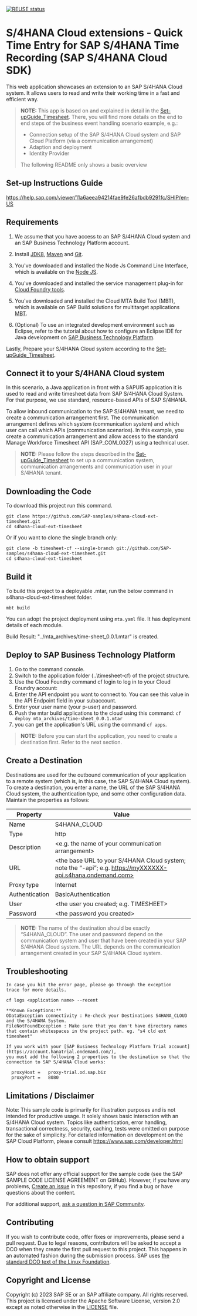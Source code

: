 [![REUSE status](https://api.reuse.software/badge/github.com/SAP-samples/s4hana-cloud-ext-timesheet)](https://api.reuse.software/info/github.com/SAP-samples/s4hana-cloud-ext-timesheet)

# S/4HANA Cloud extensions - Quick Time Entry for SAP S/4HANA Time Recording (SAP S/4HANA Cloud SDK)

This web application showcases an extension to an SAP S/4HANA Cloud system.
It allows users to read and write their working time in a fast and efficient way.

> **NOTE:** This app is based on and explained in detail in the [Set-upGuide_Timesheet](https://help.sap.com/viewer/11a6aeea94214fae9fe26afbdb9291fc/SHIP/en-US). There, you will find more details on the end to end steps of the business event handling scenario example, e.g.:
> * Connection setup of the SAP S/4HANA Cloud system and SAP Cloud Platform (via a communication arrangement)
> * Adaption and deployment
> * Identity Provider
>
> The following README only shows a basic overview

Set-up Instructions Guide
-------------
https://help.sap.com/viewer/11a6aeea94214fae9fe26afbdb9291fc/SHIP/en-US

Requirements
-------------
1. We assume that you have access to an SAP S/4HANA Cloud system and an SAP Business Technology Platform account.

2. Install [JDK8](http://www.oracle.com/technetwork/java/javase/downloads/index.html), [Maven](http://maven.apache.org/download.cgi) and [Git](https://git-scm.com/downloads).

3. You've downloaded and installed the Node Js Command Line Interface, which is available on the [Node JS](https://help.sap.com/docs/link-disclaimer?site=https%3A%2F%2Fnodejs.org%2Fen%2F).
4. You've downloaded and installed the service management plug-in for [Cloud Foundry tools](https://docs.cloudfoundry.org/cf-cli/install-go-cli.html).
5. You've downloaded and installed the Cloud MTA Build Tool (MBT), which is available on SAP Build solutions for multitarget applications [MBT](https://github.com/SAP/cloud-mta-build-tool).
6. (Optional) To use an integrated development environment such as Eclipse, refer to the tutorial about how to configure an Eclipse IDE for Java development on [SAP Business Technology Platform](https://developers.sap.com/tutorial-navigator.html).


Lastly, Prepare your S/4HANA Cloud system according to the [Set-upGuide_Timesheet](https://help.sap.com/viewer/11a6aeea94214fae9fe26afbdb9291fc/SHIP/en-US).

Connect it to your S/4HANA Cloud system
---------------------------------------

In this scenario, a Java application in front with a SAPUI5 application it is used to read and write timesheet data from SAP S/4HANA Cloud System. For that purpose, we use standard, resource-based APIs of SAP S/4HANA.

To allow inbound communication to the SAP S/4HANA tenant, we need to create a communication arrangement first. The communication arrangement defines which system (communication system) and which user can call which APIs (communication scenarios). 
In this example, you create a communication arrangement and allow access to the standard Manage Workforce Timesheet API (SAP_COM_0027) using a technical user.

> **NOTE:** Please follow the steps described in the [Set-upGuide_Timesheet](https://help.sap.com/viewer/11a6aeea94214fae9fe26afbdb9291fc/SHIP/en-US) to set up a communication system, communication arrangements and communication user in your S/4HANA tenant.

## Downloading the Code

To download this project run this command.
```
git clone https://github.com/SAP-samples/s4hana-cloud-ext-timesheet.git
cd s4hana-cloud-ext-timesheet
```

Or if you want to clone the single branch only:
```
git clone -b timesheet-cf --single-branch git://github.com/SAP-samples/s4hana-cloud-ext-timesheet.git
cd s4hana-cloud-ext-timesheet
```


## Build it

To build this project to a deployable .mtar, run the below command in s4hana-cloud-ext-timesheet folder.

```mbt build```

You can adopt the project deployment using ```mta.yaml``` file. It has  deployment details of each module.

Build Result: "../mta_archives/time-sheet_0.0.1.mtar" is created.

Deploy to SAP Business Technology Platform
----------------------------
1.	Go to the command console.
2.	Switch to the application folder (..\timesheet-cf) of the project structure. 
3.	Use the Cloud Foundry command cf login to log in to your Cloud Foundry account:
4.	Enter the API endpoint you want to connect to.
You can see this value in the API Endpoint field in your subaccount.
5.	Enter your user name (your p-user) and password.
6.	Push the mtar build applications to the cloud using this command:
```cf deploy mta_archives/time-sheet_0.0.1.mtar```
7.	you can get the application's URL using the command 	```cf apps```.


> **NOTE:** Before you can start the application, you need to create a destination first. Refer to the next section.

Create a Destination
----------------------------
Destinations are used for the outbound communication of your application to a remote system (which is, in this case, the SAP S/4HANA Cloud system). To create a destination, you enter a name, the URL of the SAP S/4HANA Cloud system, the authentication type, and some other configuration data.	Maintain the properties as follows:

Property | Value
------------ | -------------
Name | S4HANA_CLOUD
Type | http
Description | <e.g. the name of your communication arrangement>
URL | <the base URL to your S/4HANA Cloud system; note the “-api”; e.g. https://myXXXXXX-api.s4hana.ondemand.com>
Proxy type | Internet
Authentication | BasicAuthentication
User | <the user you created; e.g. TIMESHEET>
Password | \<the password you created\>


> **NOTE:** The name of the destination should be exactly “S4HANA_CLOUD”.
> The user and password depend on the communication system and user that have been created in your SAP S/4HANA Cloud system.
> The URL depends on the communication arrangement created in your SAP S/4HANA Cloud system.


Troubleshooting
------------

    In case you hit the error page, please go through the exception
    trace for more details. 
    
    cf logs <application name> --recent
 
    **Known Exceptions:**
    ODataException connectivity : Re-check your Destinations S4HANA_CLOUD and the S/4HANA System.
    FileNotFoundException : Make sure that you don't have directory names that contain whitespaces in the project path. eg. "s4 cld ext timesheet"
    
    If you work with your [SAP Business Technology Platform Trial account](https://account.hanatrial.ondemand.com/), 
    you must add the following 2 properties to the destination so that the connection to SAP S/4HANA Cloud works:  

      proxyHost =	proxy-trial.od.sap.biz  
      proxyPort =	8080
    


Limitations / Disclaimer
------------------------
Note: This sample code is primarily for illustration purposes and is not intended for productive usage. It solely shows basic interaction with an S/4HANA Cloud system. Topics like authentication, error handling, transactional correctness, security, caching, tests were omitted on purpose for the sake of simplicity. For detailed information on development on the SAP Cloud Platform, please consult https://www.sap.com/developer.html

How to obtain support
---------------------
SAP does not offer any official support for the sample code (see the SAP SAMPLE CODE LICENSE AGREEMENT on GitHub). However, if you have any problems, [Create an issue](https://github.com/SAP-samples/s4hana-cloud-ext-timesheet/issues) in this repository, if you find a bug or have questions about the content.
 
For additional support, [ask a question in SAP Community](https://answers.sap.com/questions/ask.html).

## Contributing
If you wish to contribute code, offer fixes or improvements, please send a pull request. Due to legal reasons, contributors will be asked to accept a DCO when they create the first pull request to this project. This happens in an automated fashion during the submission process. SAP uses [the standard DCO text of the Linux Foundation](https://developercertificate.org/).

## Copyright and License
Copyright (c) 2023 SAP SE or an SAP affiliate company. All rights reserved. This project is licensed under the Apache Software License, version 2.0 except as noted otherwise in the [LICENSE](LICENSE) file.
